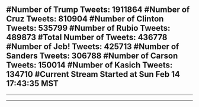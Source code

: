 #Number of Trump Tweets: 1911864
#Number of Cruz Tweets: 810904
#Number of Clinton Tweets: 535799
#Number of Rubio Tweets: 489873
#Total Number of Tweets: 436778 
#Number of Jeb! Tweets: 425713
#Number of Sanders Tweets: 306788
#Number of Carson Tweets: 150014
#Number of Kasich Tweets: 134710
#Current Stream Started at Sun Feb 14 17:43:35 MST
---
---
---
